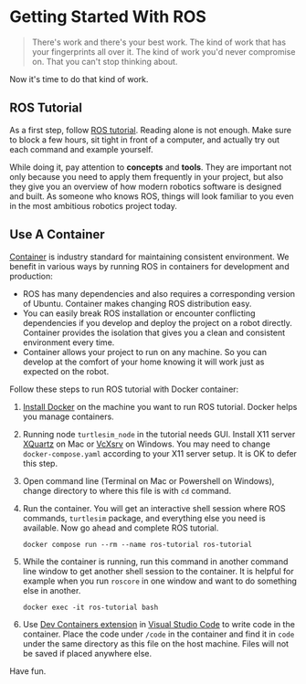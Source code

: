 # Getting Started With ROS

> There's work and there's your best work. The kind of work that has your fingerprints all over it. The kind of work you'd never compromise on. That you can't stop thinking about.

Now it's time to do that kind of work.

## ROS Tutorial

As a first step, follow [ROS tutorial](https://wiki.ros.org/ROS/Tutorials). Reading alone is not enough. Make sure to block a few hours, sit tight in front of a computer, and actually try out each command and example yourself.

While doing it, pay attention to **concepts** and **tools**. They are important not only because you need to apply them frequently in your project, but also they give you an overview of how modern robotics software is designed and built. As someone who knows ROS, things will look familiar to you even in the most ambitious robotics project today.

## Use A Container

[Container](https://www.docker.com/resources/what-container) is industry standard for maintaining consistent environment. We benefit in various ways by running ROS in containers for development and production:

- ROS has many dependencies and also requires a corresponding version of Ubuntu. Container makes changing ROS distribution easy.
- You can easily break ROS installation or encounter conflicting dependencies if you develop and deploy the project on a robot directly. Container provides the isolation that gives you a clean and consistent environment every time.
- Container allows your project to run on any machine. So you can develop at the comfort of your home knowing it will work just as expected on the robot.

Follow these steps to run ROS tutorial with Docker container:

1. [Install Docker](https://docs.docker.com/engine/install) on the machine you want to run ROS tutorial. Docker helps you manage containers.
1. Running node `turtlesim_node` in the tutorial needs GUI. Install X11 server [XQuartz](https://www.xquartz.org) on Mac or [VcXsrv](https://sourceforge.net/projects/vcxsrv) on Windows. You may need to change `docker-compose.yaml` according to your X11 server setup. It is OK to defer this step.
1. Open command line (Terminal on Mac or Powershell on Windows), change directory to where this file is with `cd` command.
1. Run the container. You will get an interactive shell session where ROS commands, `turtlesim` package, and everything else you need is available. Now go ahead and complete ROS tutorial.
    ```
    docker compose run --rm --name ros-tutorial ros-tutorial
    ```
1. While the container is running, run this command in another command line window to get another shell session to the container. It is helpful for example when you run `roscore` in one window and want to do something else in another.
    ```
    docker exec -it ros-tutorial bash
    ```

1. Use [Dev Containers extension](https://marketplace.visualstudio.com/items?itemName=ms-vscode-remote.remote-containers) in [Visual Studio Code](https://code.visualstudio.com) to write code in the container. Place the code under `/code` in the container and find it in `code` under the same directory as this file on the host machine. Files will not be saved if placed anywhere else.

Have fun.
